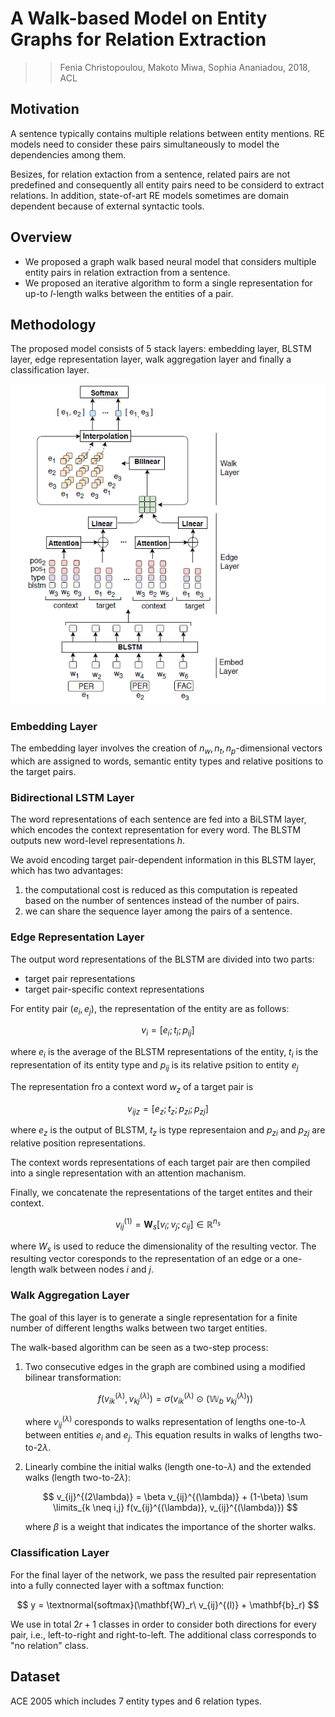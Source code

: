 # A Walk-based Model on Entity Graphs for Relation Extraction

>> Fenia Christopoulou, Makoto Miwa, Sophia Ananiadou, 2018, ACL

## Motivation

A sentence typically contains multiple relations between entity mentions. RE models need to consider these pairs simultaneously to model the dependencies among them.

Besizes, for relation extaction from a sentence, related pairs are not predefined and consequently all entity pairs need to be considerd to extract relations. In addition, state-of-art RE models sometimes are domain dependent because of external syntactic tools.

## Overview

* We proposed a graph walk based neural model that considers multiple entity pairs in relation extraction from a sentence.
* We proposed an iterative algorithm to form a single representation for up-to $l$-length walks between the entities of a pair.

## Methodology

The proposed model consists of 5 stack layers: embedding layer, BLSTM layer, edge representation layer, walk aggregation layer and finally a classification layer.

![](../Figs/re_walk_based.png)

### Embedding Layer

The embedding layer involves the creation of $n_w, n_t, n_p$-dimensional vectors which are assigned to words, semantic entity types and relative positions to the target pairs.

### Bidirectional LSTM Layer

The word representations of each sentence are fed into a BiLSTM layer, which encodes the context representation for every word. The BLSTM outputs new word-level representations $h$.

We avoid encoding target pair-dependent information in this BLSTM layer, which has two advantages:
1. the computational cost is reduced as this computation is repeated based on the number of sentences instead of the number of pairs.
2. we can share the sequence layer among the pairs of a sentence.

### Edge Representation Layer

The output word representations of the BLSTM are divided into two parts:
* target pair representations
* target pair-specific context representations

For entity pair $(e_i, e_j)$, the representation of the entity are as follows:

$$
v_i=[e_i;t_i;p_{ij}]
$$ 

where $e_i$ is the average of the BLSTM representations of the entity, $t_i$ is the representation of its entity type and $p_{ij}$ is its relative psition to entity $e_j$

The representation fro a context word $w_z$ of a target pair is

$$
v_{ijz}=[e_z;t_z;p_{zi};p_{zj}]
$$

where $e_z$ is the output of BLSTM, $t_z$ is type representaion and $p_{zi}$ and $p_{zj}$ are relative position representations.

The context words representations of each target pair are then compiled into a single representation with an attention machanism.

Finally, we concatenate the representations of the target entites and their context.

$$
v_{ij}^{(1)} = \mathbf{W}_s[v_i;v_j;c_{ij}] \in \mathbb{R}^{n_s}
$$

where $W_s$ is used to reduce the dimensionality of the resulting vector. The resulting vector coresponds to the representation of an edge or a one-length walk between nodes $i$ and $j$.

### Walk Aggregation Layer

The goal of this layer is to generate a single representation for a finite number of different lengths walks between two target entities.

The walk-based algorithm can be seen as a two-step process:

1. Two consecutive edges in the graph are combined using a modified bilinear transformation:
   
   $$
   f(v_{ik}^{(\lambda)}, v_{kj}^{(\lambda)}) = \sigma(v_{ik}^{(\lambda)}\ \odot \ (\mathbb{W}_b \ v_{kj}^{(\lambda)}))
   $$ 

   where $v_{ij}^{(\lambda)}$ coresponds to walks representation of lengths one-to-$\lambda$ between entities $e_i$ and $e_j$. This equation results in walks of lengths two-to-$2\lambda$.
2. Linearly combine the initial walks (length one-to-$\lambda$) and the extended walks (length two-to-$2\lambda$):
   
   $$
   v_{ij}^{(2\lambda)} = \beta v_{ij}^{(\lambda)} + (1-\beta) \sum \limits_{k \neq i,j} f(v_{ij}^{(\lambda)}, v_{ij}^{(\lambda)})
   $$

   where $\beta$ is a weight that indicates the importance of the shorter walks.

### Classification Layer

For the final layer of the network, we pass the resulted pair representation into a fully connected layer with a softmax function:

$$
y = \textnormal{softmax}(\mathbf{W}_r\ v_{ij}^{(l)} + \mathbf{b}_r)
$$

We use in total $2r+1$ classes in order to consider both directions for every pair, i.e., left-to-right and right-to-left. The additional class corresponds to "no relation" class.

## Dataset

ACE 2005 which includes 7 entity types and 6 relation types.